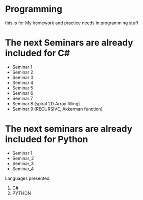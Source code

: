 # Programming
this is for My homework and practice needs in programming stuff
# The next Seminars are already included for C#
* Seminar 1
* Seminar 2
* Seminar 3
* Seminar 4
* Seminar 5
* Seminar 6
* Seminar 7
* Seminar 8 (spiral 2D Array filling)
* Seminar 9 (RECURSIVE, Akkerman function)

# The next seminars are already included for Python
* Seminar 1
* Seminar_2
* Seminar_3
* Seminar_4

Languages presented:
1. C#
2. PYTHON